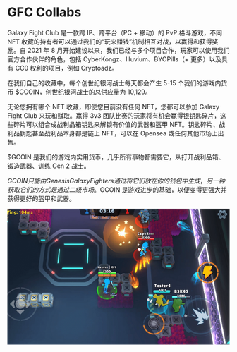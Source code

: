 # GFC Collabs

Galaxy Fight Club 是一款跨 IP、跨平台（PC + 移动）的 PvP 格斗游戏，不同 NFT 收藏的持有者可以通过我们的“玩来赚钱”机制相互对战，以赢得和获得奖励。自 2021 年 8 月开始建设以来，我们已经与多个项目合作，玩家可以使用我们官方合作伙伴的角色，包括 CyberKongz、Illuvium、BYOPills（+ 更多）以及具有 CC0 权利的项目，例如 Cryptoadz。

在我们自己的收藏中，每个创世纪银河战士每天都会产生 5-15 个我们的游戏内货币 $GCOIN，创世纪银河战士的总供应量为 10,129。

无论您拥有哪个 NFT 收藏，即使您目前没有任何 NFT，您都可以参加 Galaxy Fight Club 来玩和赚取。赢得 3v3 团队比赛的玩家将有机会赢得银钥匙碎片，这些碎片可以组合成战利品箱钥匙来解锁有价值的武器和盔甲 NFT。钥匙碎片、战利品钥匙甚至战利品本身都是链上 NFT，可以在 Opensea 或任何其他市场上出售。

$GCOIN 是我们的游戏内实用货币，几乎所有事物都需要它，从打开战利品箱、锻造武器、训练 Gen 2 战士。

$GCOIN 只能由 Genesis Galaxy Fighters 通过将它们放在你的钱包中生成，另一种获取它们的方式是通过二级市场。$GCOIN 是游戏进步的基础，以便变得更强大并获得更好的盔甲和武器。

![game](1661506418121.png)

